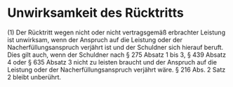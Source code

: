 # Unwirksamkeit des Rücktritts

(1) Der Rücktritt wegen nicht oder nicht vertragsgemäß erbrachter Leistung ist unwirksam, wenn der Anspruch auf die Leistung oder der Nacherfüllungsanspruch verjährt ist und der Schuldner sich hierauf beruft. Dies gilt auch, wenn der Schuldner nach § 275 Absatz 1 bis 3, § 439 Absatz 4 oder § 635 Absatz 3 nicht zu leisten braucht und der Anspruch auf die Leistung oder der Nacherfüllungsanspruch verjährt wäre. § 216 Abs. 2 Satz 2 bleibt unberührt.